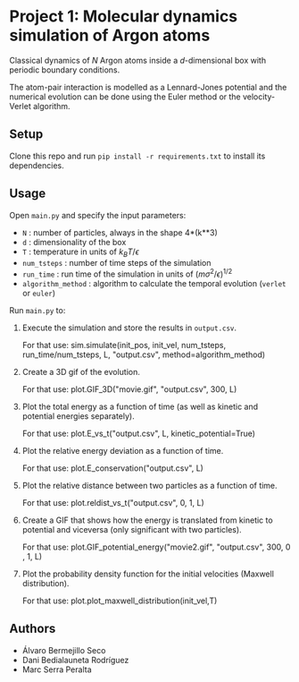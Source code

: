 # Project 1: Molecular dynamics simulation of Argon atoms

Classical dynamics of $`N`$ Argon atoms inside a $`d`$-dimensional box with periodic boundary conditions. 

The atom-pair interaction is modelled as a Lennard-Jones potential and the numerical evolution can be done using the Euler method or the velocity-Verlet algorithm. 


## Setup

Clone this repo and run `pip install -r requirements.txt` to install its dependencies.


## Usage

Open `main.py` and specify the input parameters:
- `N` : number of particles, always in the shape 4*(k**3)
- `d` : dimensionality of the box
- `T` : temperature in units of $`k_{B}T/\epsilon`$
- `num_tsteps` : number of time steps of the simulation
- `run_time` : run time of the simulation in units of $`(m \sigma^2 / \epsilon )^{1/2}`$
- `algorithm_method` : algorithm to calculate the temporal evolution (`verlet` or `euler`)



Run `main.py` to:
1. Execute the simulation and store the results in `output.csv`. 

    For that use:  sim.simulate(init_pos, init_vel, num_tsteps, run_time/num_tsteps, L, "output.csv", method=algorithm_method)

2. Create a 3D gif of the evolution.  

    For that use:  plot.GIF_3D("movie.gif", "output.csv", 300, L)

3. Plot the total energy as a function of time (as well as kinetic and potential energies separately). 

    For that use:  plot.E_vs_t("output.csv", L, kinetic_potential=True)

4. Plot the relative energy deviation as a function of time. 

    For that use:  plot.E_conservation("output.csv", L)

5. Plot the relative distance between two particles as a function of time. 

    For that use:  plot.reldist_vs_t("output.csv", 0, 1, L)

6. Create a GIF that shows how the energy is translated from kinetic to potential and viceversa (only significant with two particles). 

    For that use:  plot.GIF_potential_energy("movie2.gif", "output.csv", 300, 0 , 1, L)

7. Plot the probability density function for the initial velocities (Maxwell distribution). 

    For that use:  plot.plot_maxwell_distribution(init_vel,T)



## Authors 
- Álvaro Bermejillo Seco
- Dani Bedialauneta Rodríguez
- Marc Serra Peralta
